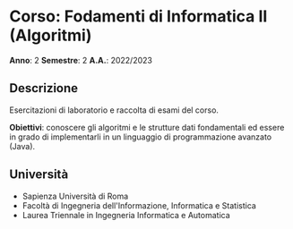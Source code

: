 # Corso: Fodamenti di Informatica II (Algoritmi)
**Anno**: 2
**Semestre**: 2
**A.A.**: 2022/2023

## Descrizione
Esercitazioni di laboratorio e raccolta di esami del corso.

**Obiettivi**: conoscere gli algoritmi e le strutture dati fondamentali ed essere in grado di implementarli in un linguaggio di programmazione avanzato (Java).

## Università
- Sapienza Università di Roma
- Facoltà di Ingegneria dell'Informazione, Informatica e Statistica
- Laurea Triennale in Ingegneria Informatica e Automatica
